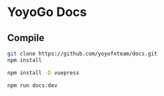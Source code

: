 # YoyoGo Docs

## Compile
```bash
git clone https://github.com/yoyofxteam/docs.git
npm install

npm install -D vuepress

npm run docs:dev
```